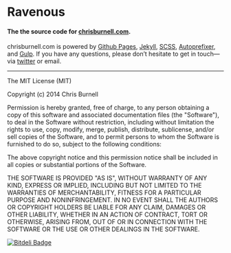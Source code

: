 # Ravenous

#### The the source code for [chrisburnell.com](http://chrisburnell.com).

chrisburnell.com is powered by [Github Pages](http://pages.github.com), [Jekyll](http://jekyllrb.com), [SCSS](http://sass-lang.com), [Autoprefixer](https://github.com/ai/autoprefixer), and [Gulp](http://gulpjs.com). If you have any questions, please don’t hesitate to get in touch&mdash;via [twitter](http://twitter.com/iamchrisburnell) or email.

----

The MIT License (MIT)

Copyright (c) 2014 Chris Burnell

Permission is hereby granted, free of charge, to any person obtaining a copy
of this software and associated documentation files (the "Software"), to deal
in the Software without restriction, including without limitation the rights
to use, copy, modify, merge, publish, distribute, sublicense, and/or sell
copies of the Software, and to permit persons to whom the Software is
furnished to do so, subject to the following conditions:

The above copyright notice and this permission notice shall be included in all
copies or substantial portions of the Software.

THE SOFTWARE IS PROVIDED "AS IS", WITHOUT WARRANTY OF ANY KIND, EXPRESS OR
IMPLIED, INCLUDING BUT NOT LIMITED TO THE WARRANTIES OF MERCHANTABILITY,
FITNESS FOR A PARTICULAR PURPOSE AND NONINFRINGEMENT. IN NO EVENT SHALL THE
AUTHORS OR COPYRIGHT HOLDERS BE LIABLE FOR ANY CLAIM, DAMAGES OR OTHER
LIABILITY, WHETHER IN AN ACTION OF CONTRACT, TORT OR OTHERWISE, ARISING FROM,
OUT OF OR IN CONNECTION WITH THE SOFTWARE OR THE USE OR OTHER DEALINGS IN THE
SOFTWARE.


[![Bitdeli Badge](https://d2weczhvl823v0.cloudfront.net/chrisburnell/chrisburnell.github.io/trend.png)](https://bitdeli.com/free "Bitdeli Badge")

